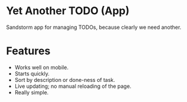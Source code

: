# Yet Another TODO (App)

Sandstorm app for managing TODOs, because clearly we need another.

# Features

* Works well on mobile.
* Starts quickly.
* Sort by description or done-ness of task.
* Live updating; no manual reloading of the page.
* Really simple.
